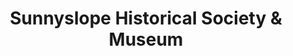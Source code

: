---
layout: repo
title: "Sunnyslope Historical Society & Museum"
id: 13245
permalink: repos/13245/
---